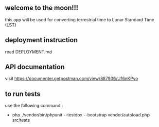 ## welcome to the moon!!!
this app will be used for converting terrestrial time to Lunar Standard Time (LST)
## deployment instruction
read DEPLOYMENT.md
## API documentation
visit https://documenter.getpostman.com/view/887906/U16nKPyo
## to run tests
use the following command :
- php ./vendor/bin/phpunit --testdox --bootstrap vendor/autoload.php src/tests
